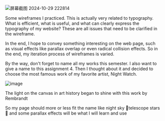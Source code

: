 
![屏幕截图 2024-10-29 222814](https://github.com/user-attachments/assets/cc97f844-8c54-41ff-8373-5cd3652f9d6c)

Some wireframes I practiced. This is actually very related to typography. What is efficient, what is useful, and what can clearly express the typography of my website? These are all issues that need to be clarified in the wireframe.

In the end, I hope to convey something interesting on the web page, such as visual effects like parallax overlap or even radical collision effects. So in the end, my iteration process of wireframes is varied.

By the way, don't forget to name all my works this semester. I also want to give a name to this assignment 4. Then I thought about it and decided to choose the most famous work of my favorite artist, Night Watch.

![image](https://github.com/user-attachments/assets/d6e1058e-d3a1-4340-bfa7-c411bba10547)

The light on the canvas in art history began to shine with this work by Rembrandt

So my page should more or less fit the name like night sky 🌌telescope stars 💫 and some parallax effects will be what I will learn and use



